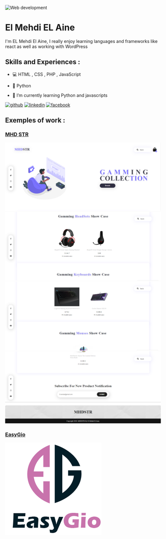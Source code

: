 ![Web development](https://media-exp1.licdn.com/dms/image/C4D16AQFO-JFOG59r6A/profile-displaybackgroundimage-shrink_200_800/0/1613945914149?e=1629331200&v=beta&t=spnxZKWPZ2Y-GDd64pkVAYtI7OdN7_ztIbgqpFYiKu0)
<br>
# El Mehdi EL Aine
I'm EL Mehdi El Aine, I really enjoy learning languages and frameworks like react as well as working with WordPress   

## Skills and Experiences : 
- 💻 HTML , CSS , PHP , JavaScript 
- 🤖 Python 

- 🌱 I’m currently learning Python and javascripts  


[<img src='https://cdn.jsdelivr.net/npm/simple-icons@3.0.1/icons/github.svg' alt='github' height='40'>](https://github.com/ainemehdi6/ainemehdi6)  [<img src='https://cdn.jsdelivr.net/npm/simple-icons@3.0.1/icons/linkedin.svg' alt='linkedin' height='40'>](https://www.linkedin.com/in/elmehdielaine/)  [<img src='https://cdn.jsdelivr.net/npm/simple-icons@3.0.1/icons/facebook.svg' alt='facebook' height='40'>](https://www.facebook.com/mehdi.aine.36/)  

## Exemples of work :
### <a href="https://github.com/ainemehdi6/NEW-MHD-STR">MHD STR</a>
<img src="https://github.com/ainemehdi6/ainemehdi6/blob/main/Home1.PNG" />
<img src="https://github.com/ainemehdi6/ainemehdi6/blob/main/Home2.PNG"/>
<img src="https://github.com/ainemehdi6/ainemehdi6/blob/main/Home3.PNG" />
<img src="https://github.com/ainemehdi6/ainemehdi6/blob/main/Home4.png" />

### <a href="https://github.com/ainemehdi6/EasyGio">EasyGio</a>
<img src="https://github.com/ainemehdi6/ainemehdi6/blob/main/logox2.png" />
